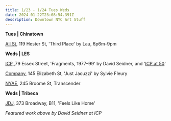 ```yaml
---
title: 1/23 - 1/24 Tues Weds
date: 2024-01-22T23:08:54.391Z
description: Downtown NYC Art Stuff
---
```

**T﻿ues | Chinatown**

[A﻿ll St](https://allstnyc.com/), 119 Hester St, 'Third Place' by Lau, 6p6m-9pm

**W﻿eds | LES** 

[ICP, ](https://www.icp.org/exhibitions)79 Essex Street, 'Fragments, 1977–99' by David Seidner, and '[ICP at 50](https://www.icp.org/exhibitions/icp-at-50)' 

[Company](https://companygallery.us/), 145 Elizabeth St, 'Just Jacuzzi' by Sylvie Fleury

[NYAE](https://www.nyartistsequity.org/), 245 Broome St, Transcender

**W﻿eds | Tribeca**

[J﻿DJ](https://jdj.world/projects/feels-like-home/), 373 Broadway, B11, 'Feels Like Home'

*F﻿eatured work above by David Seidner at ICP*